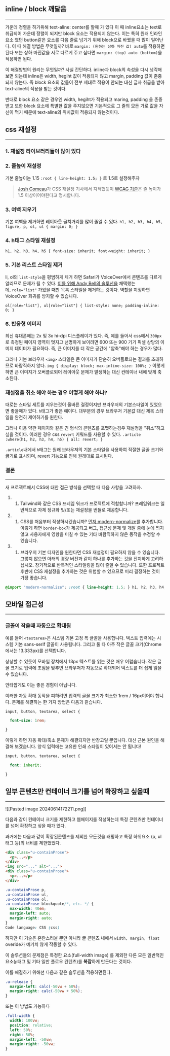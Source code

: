 ## inline / block 깨달음
---
가운데 정렬을 하기위해 text-aline: center를 할때 가 있다
이 때 inline요소는 text로 취급되어 가운데 정렬이 되지만 block 요소는 적용되지 않는다.
이는 특히 원래 인라인 요소 였던 button같은 요소를 다음 줄로 넘기기 위해 block으로 바꿨을 때 많이 일어난다. 이 때 해결 방법은 무엇일까?
바로 `margin: (원하는 상하 마진 값) auto`를 적용하면 된다 또는 상하 마진값을 서로 다르게 주고 싶다면 `margin: (top) auto (bottom)`을 적용하면 된다.

이 해결방법의 원리는 무엇일까? 사실 간단하다.
inline과 block의 속성을 다시 생각해보면 되는데 inline은 width, hegiht 값이 적용되지 않고 margin, padding 값이 존중되지 않는다. 즉 block 요소의 값들이 전부 제대로 적용이 안되는 대신 글자 취급을 받아 text-aline의 적용을 받는 것이다.

반대로 block 요소 같은 경우엔 width, hegiht가 적용되고 maring, padding 을 존중받고 또한 block 요소에 특별한 값을 주지않으면 기본적으로 그 줄의 모든 가로 값을 자신이 먹기 때문에 text-aline의 위치값이 적용되지 않는것이다.


## css 재설정
---
### 1. 재설정 라이브러리들이 많이 있다

### 2. 줄높이 재설정
기본 줄높이는 1.15
`:root { line-height: 1.5; }` 로 1.5로 설정해주자
>[Josh Comeau](https://www.joshwcomeau.com/css/custom-css-reset/)가 CSS 재설정 기사에서 지적했듯이 [WCAG 기준](https://www.w3.org/WAI/WCAG21/Understanding/text-spacing.html)은 줄 높이가 1.5 이상이어야한다고 명시합니다.

### 3. 여백 지우기
기본 여백을 제거하면 레이아웃 골치거리를 많이 줄일 수 있다.
`h1, h2, h3, h4, h5, figure, p, ol, ul { margin: 0; }`

### 4. h태그 스타일 재설정
`h1, h2, h3, h4, h5 { font-size: inherit; font-weight: inherit; }`

### 5. 기본 리스트 스타일 제거
li, ol의 `list-style`을 평범하게 제거 하면 Safari가 VoiceOver에서 콘텐츠를 다르게 알리므로 문제가 될 수 있다.
[이를 위해 Andy Bell의 솔루션을](https://piccalil.li/blog/a-more-modern-css-reset/) 채택했는데, `role="list"` 가있을 때만 목록 스타일을 제거하는 것이다. 역할을 지정하면 VoiceOver 회귀를 방지할 수 있습니다.

`ol[role="list"], ul[role="list"] { list-style: none; padding-inline: 0; }`


### 6. 반응형 이미지
최신 휴대폰에는 2x 및 3x hi-dpi 디스플레이가 있다. 즉, 예를 들어서 css에서 `300px`로 측정된 페이지 영역이 멋지고 선명하게 보이려면 600 또는 900 기기 픽셀 상당의 이미지 데이터가 필요하다. 즉, 큰 이미지를 더 작은 공간에 "압축"해야 하는 경우가 많다.

그러나 기본 브라우저 `<img>` 스타일은 큰 이미지가 단순히 오버플로되는 결과를 초래하므로 바람직하지 않다.
`img { display: block; max-inline-size: 100%; }`
 이렇게 하면 큰 이미지가 오버플로되어 레이아웃 문제가 발생하는 대신 컨테이너 내에 맞게 축소된다.

### 재설정을 취소 해야 하는 경우 어떻게 해야 하나?

때로는 스타일 세트를 지우는것이 올바른 결정이지만 브라우저의 기본스타일이 있었으면 좋을때가 있다. `h`태그가 좋은 예이다. 대부분의 경우 브라우저 기본값 대신 제목 스타일을 완전히 제어하기를 원한다.

그러나 이용 약관 페이지와 같은 긴 형식의 콘텐츠를 포맷하는경우 재설정을 "취소"하고 싶을 것이다. 이러한 경우 css `revert` 키워드를 사용할 수 있다.
`.article :where(h1, h2, h3, h4, h5) { all: revert; }`

`.article`내에서 `h`태그는 원래 브라우저의 기본 스타일을 사용하여 적절한 글꼴 크기와 굵기로 표시되며, revert 기능으로 인해 원래대로 표시된다.


### 결론
---
새 프로젝트에서 CSS에 대한 접근 방식을 선택할 때 다음 사항을 고려하자.

1. 1. Tailwind와 같은 CSS 프레임 워크가 프로젝트에 적합합니까? 프레임워크는 일반적으로 자체 정규화 및/또는 재설정을 번들로 제공합니다.
2. 1. CSS를 처음부터 작성하시겠습니까? [먼저 modern-normalize](https://github.com/sindresorhus/modern-normalize)를 추가합니다. 이렇게 하면 `border-box`가 제공되고 버그, 접근성 문제 및 개발 중에 눈에 띄지 않고 사용자에게 영향을 미칠 수 있는 기타 바람직하지 않은 동작을 수정할 수 있습니다.
3. 1. 브라우저 기본 디자인을 원한다면 CSS 재설정이 필요하지 않을 수 있습니다. 그렇지 않으면 아래의 경량 버전과 같이 하나를 추가하는 것을 진지하게 고려하십시오. 장기적으로 반복적인 스타일링을 많이 줄일 수 있습니다. 또한 프로젝트 후반에 CSS 재설정을 추가하는 것은 위험할 수 있으므로 미리 결정하는 것이 가장 좋습니다.
```css
@import "modern-normalize"; :root { line-height: 1.5; } h1, h2, h3, h4, h5, figure, p, ol, ul { margin: 0; } ol[role="list"], ul[role="list"] { list-style: none; padding-inline: 0; } h1, h2, h3, h4, h5 { font-size: inherit; font-weight: inherit; } img { display: block; max-inline-size: 100%; }
```

## 모바일 접근성
---
### 글꼴이 작을때 자동으로 확대됨

예를 들어 `<textarea>`은 시스템 기본 고정 폭 글꼴을 사용합니다. 텍스트 입력에는 시스템 기본 sans-serif 글꼴이 사용됩니다. 그리고 둘 다 아주 작은 글꼴 크기(Chrome에서는 13.333px)를 선택합니다.

상상할 수 있듯이 모바일 장치에서 13px 텍스트를 읽는 것은 매우 어렵습니다. 작은 글꼴 크기로 입력에 초점을 맞추면 브라우저가 자동으로 확대되어 텍스트를 더 쉽게 읽을 수 있습니다.

안타깝게도 이는 좋은 경험이 아닙니다.

이러한 자동 확대 동작을 피하려면 입력의 글꼴 크기가 최소한 1rem / 16px이어야 합니다. 문제를 해결하는 한 가지 방법은 다음과 같습니다.

```css
input, button, textarea, select {

  font-size: 1rem;

}
```

이렇게 하면 자동 확대/축소 문제가 해결되지만 반창고일 뿐입니다. 대신 근본 원인을 해결해 보겠습니다. 양식 입력에는 고유한 인쇄 스타일이 있어서는 안 됩니다!

```css
input, button, textarea, select {

  font: inherit;

}
```


## 일부 콘텐츠만 컨테이너 크기를 넘어 확장하고 싶을때
---
![[Pasted image 20240614172211.png]]

다음과 같이 컨테이너 크기를 제한하고 웹페이지를 작성하는데 특정 콘텐츠만 컨테이너를 넘어 확장하고 싶을 때가 있다.

과거에는 다음과 같이 확장된콘텐츠를 제외한 모든것을 래핑하고 특정 하위요소 (p, ul태그 등)의 너비를 제한했었다.
```html
<div class="u-containProse">
  <p>...</p>
</div>
<img src="..." alt="...">
<div class="u-containProse">
  <p>...</p>
</div>
```
```css
.u-containProse p,
.u-containProse ul,
.u-containProse ol,
.u-containProse blockquote/*, etc. */ {
  max-width: 40em;
  margin-left: auto;
  margin-right: auto;
}
Code language: CSS (css)

```

하지만 이 기술은 혼란스러울 뿐만 아니라 글 콘텐츠 내에서 `width, margin, float` overide가 예기치 않게 작동할 수 있다.

이 솔루션들의 문제점은 특정한 요소(full-width image) 를 제외한 다른 모든 일반적인 요소(`p`태그 및 기타 일반 플로우 컨텐츠)를 **복잡**하게 만든다는 것이다.

이를 해결하기 위해선 다음과 같은 솔루션을 적용하면된다.
```css
.u-release {
  margin-left: calc(-50vw + 50%);
  margin-right: calc(-50vw + 50%);
}
```

또는 이 방법도 가능하다
```css
.full-width {
  width: 100vw;
  position: relative;
  left: 50%;
  right: 50%;
  margin-left: -50vw;
  margin-right: -50vw;
}
```